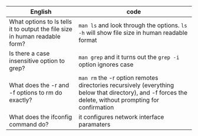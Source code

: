 English | code
--- | ---
What options to ls tells it to output the file size in human readable form? | `man ls` and look through the options. `ls -h` will show file size in human readable format
Is there a case insensitive option to grep? | `man grep` and it turns out the `grep -i` option ignores case
What does the -r and -f options to rm do exactly? | `man rm` the -r option remotes directories recursively (everything below that directory), and -f forces the delete, without prompting for confirmation
What does the ifconfig command do? | it configures network interface paramaters 
